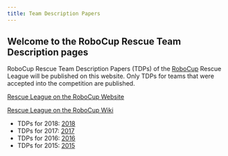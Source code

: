 ```yaml
---
title: Team Description Papers
---
```

## Welcome to the RoboCup Rescue Team Description pages

RoboCup Rescue Team Description Papers (TDPs) of the [RoboCup](http://robocup.org/) Rescue League will be published on this website. 
Only TDPs for teams that were accepted into the competition are published.

[Rescue League on the RoboCup Website](http://robocup.org/leagues/10)

[Rescue League on the RoboCup Wiki](http://wiki.robocup.org/Robot_League)

  *  TDPs for 2018: [2018](2018/)
  *  TDPs for 2017: [2017](2017/)
  *  TDPs for 2016: [2016](2016/)
  *  TDPs for 2015: [2015](2015/)



